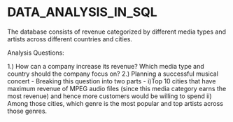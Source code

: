 # DATA_ANALYSIS_IN_SQL
The database consists of revenue categorized by different media types and artists across different countries and cities.

Analysis Questions:

1.) How can a company increase its revenue? Which media type and country should the company focus 
     on?
2.) Planning a successful musical concert - Breaking this question into two parts -
          i)Top 10 cities that have maximum revenue of MPEG audio files (since this media category earns 
             the most revenue) and hence more customers would be willing to spend 
          ii) Among those cities, which genre is the most popular and top artists across those genres.
